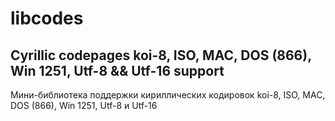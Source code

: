# libcodes
Cyrillic codepages koi-8, ISO, MAC, DOS (866), Win 1251, Utf-8 && Utf-16 support
---
Мини-библиотека поддержки кириллических кодировок koi-8, ISO, MAC, DOS (866), Win 1251, Utf-8 и Utf-16